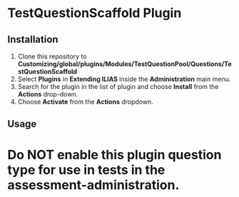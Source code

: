 # TestQuestionScaffold Plugin


## Installation

1. Clone this repository to **Customizing/global/plugins/Modules/TestQuestionPool/Questions/TestQuestionScaffold**
2. Select **Plugins** in **Extending ILIAS** inside the **Administration** main menu.
3. Search for the plugin in the list of plugin and choose **Install** from the **Actions** drop-down.
4. Choose **Activate** from the **Actions** dropdown.

## Usage

# Do **NOT** enable this plugin question type for use in tests in the assessment-administration.
